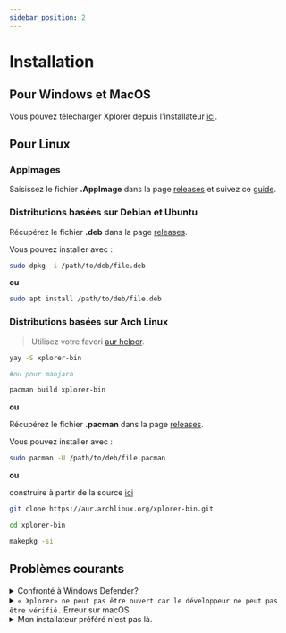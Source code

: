 ```yaml
---
sidebar_position: 2
---
```


# Installation

## Pour Windows et MacOS

Vous pouvez télécharger Xplorer depuis l'installateur [ici](https://github.com/kimlimjustin/xplorer/releases).

## Pour Linux

### AppImages

Saisissez le fichier **.AppImage** dans la page [releases](https://github.com/kimlimjustin/xplorer/releases) et suivez ce [guide](https://docs.appimage.org/introduction/quickstart.html#how-to-run-an-appimage).

### Distributions basées sur Debian et Ubuntu

Récupérez le fichier **.deb** dans la page [releases](https://github.com/kimlimjustin/xplorer/releases).

Vous pouvez installer avec :

```bash
sudo dpkg -i /path/to/deb/file.deb
```

**ou**

```bash
sudo apt install /path/to/deb/file.deb
```

### Distributions basées sur Arch Linux

> Utilisez votre favori [aur helper](https://wiki.archlinux.org/title/AUR_helpers).

```bash
yay -S xplorer-bin

#ou pour manjaro

pacman build xplorer-bin
```

**ou**

Récupérez le fichier **.pacman** dans la page [releases](https://github.com/kimlimjustin/xplorer/releases).

Vous pouvez installer avec :

```bash
sudo pacman -U /path/to/deb/file.pacman
```

**ou**

construire à partir de la source [ici](https://aur.archlinux.org/xplorer-bin.git)

```bash
git clone https://aur.archlinux.org/xplorer-bin.git

cd xplorer-bin

makepkg -si
```

## Problèmes courants

<details>
<summary>
Confronté à Windows Defender?
</summary>

En fait, ce n'est pas une erreur, c'est un choix de design de Microsoft pour protéger ceux d'entre nous qui ne sont pas de la technologie (i. , potentiellement vos amis) à partir d'un virus. Vous n'avez pas besoin de vous inquiéter de la sécurité de Xplorer dans ce cas car c'est [open source](https://github.com/kimlimjustin/xplorer) et vous pouvez inspecter le code ou même construire votre propre version !

Pour gérer ceci, vous pouvez simplement cliquer sur le bouton `Plus d'infos` , puis cliquez sur Exécuter de toute façon.

1. ![Étape 1](/img/docs/windows-defender-1.webp)
2. ![Étape 2](/img/docs/windows-defender-2.webp)

:::note Références

Adopté parmi [Stack Overflow](https://stackoverflow.com/questions/65488839/how-can-i-avoid-windows-protected-your-pc-problem-when-my-friends-try-to-use-m).

:::

</details> <details>
<summary>
<code>« Xplorer» ne peut pas être ouvert car le développeur ne peut pas être vérifié.</code> Erreur sur macOS
</summary>

Veuillez essayer [la documentation officielle](https://support.apple.com/guide/mac-help/open-a-mac-app-from-an-unidentified-developer-mh40616/mac) par Apple.

</details> <details>
<summary>
Mon installateur préféré n'est pas là.
</summary>

Signalez un bug en ouvrant un nouveau problème [ici](https://github.com/kimlimjustin/xplorer/new).

</details>

